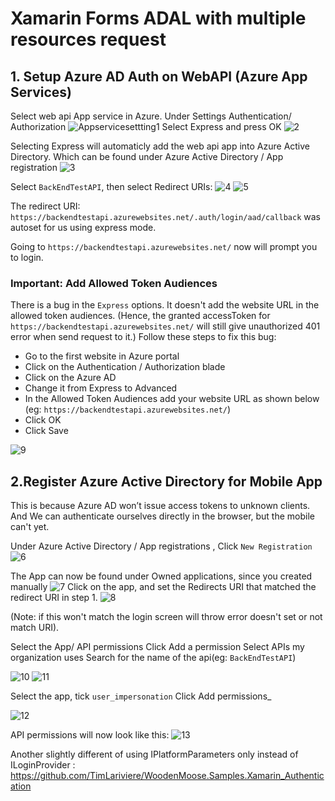 # Xamarin Forms ADAL with multiple resources request
 
## 1. Setup Azure AD Auth on WebAPI (Azure App Services)
 Select web api App service in Azure. Under Settings Authentication/ Authorization
![Appservicesettting1](appservicesettting1.png)
Select Express and press OK
![2](2.png)

Selecting Express will automaticly add the web api app into Azure Active Directory.
Which can be found under Azure Active Directory / App registration
![3](3.png)

Select `BackEndTestAPI`, then select Redirect URIs:
 ![4](4.png)
![5](5.png)

The redirect URI: `https://backendtestapi.azurewebsites.net/.auth/login/aad/callback` was autoset for
us using express mode.

Going to `https://backendtestapi.azurewebsites.net/` now will prompt you to login.

### Important:     Add Allowed Token Audiences
There is a bug in the `Express` options. It doesn't add the website URL in the allowed token audiences. 
(Hence, the granted accessToken for `https://backendtestapi.azurewebsites.net/` will still give unauthorized 401 error
when send request to it.)
Follow these steps to fix this bug:

* Go to the first website in Azure portal
* Click on the Authentication / Authorization blade
* Click on the Azure AD
* Change it from Express to Advanced
* In the Allowed Token Audiences add your website URL as shown below (eg: `https://backendtestapi.azurewebsites.net/`)
* Click OK
* Click Save

![9](9.png)


## 2.Register Azure Active Directory for Mobile App 

This is because Azure AD won’t issue access tokens to unknown clients. And We can authenticate ourselves directly in the browser, but the mobile can't yet.

Under Azure Active Directory / App registrations , Click `New Registration`
![6](6.png)

The App can now be found under Owned applications, since you created manually
![7](7.png)
Click on the app, and set the Redirects URI that matched the redirect URI in step 1.
![8](8.png)

(Note: if this won't match the login screen will throw error doesn't set or not match URI).

Select the App/ API permissions
Click Add a permission
Select APIs my organization uses
Search for the name of the api(eg: `BackEndTestAPI`)

![10](10.png)
![11](11.png)

Select the app, tick `user_impersonation`
Click Add permissions_

![12](12.png)

API permissions will now look like this:
![13](13.png)



Another slightly different of using IPlatformParameters only instead of ILoginProvider : 
https://github.com/TimLariviere/WoodenMoose.Samples.Xamarin_Authentication







